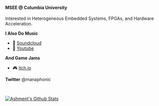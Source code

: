 #### MSEE @ Columbia University
Interested in Heterogeneous Embedded Systems, FPGAs, and Hardware Acceleration.



**I Also Do Music**
- :musical_score: [Soundcloud](https://soundcloud.com/ashment)
- :guitar: [Youtube](https://www.youtube.com/channel/UClM6ApTwiVqNMFnQBKkbLSA)

**And Game Jams**
- :video_game: [itch.io](https://gundamme.itch.io/)

**Twitter**
@manaphonic

<br>

[![Ashment's Github Stats](https://github-readme-stats.vercel.app/api?username=Ashment)](https://github.com/Ashment)

<!--
**Ashment/Ashment** is a ✨ _special_ ✨ repository because its `README.md` (this file) appears on your GitHub profile.

Here are some ideas to get you started:

- 🔭 I’m currently working on ...
- 🌱 I’m currently learning ...
- 👯 I’m looking to collaborate on ...
- 🤔 I’m looking for help with ...
- 💬 Ask me about ...
- 📫 How to reach me: ...
- 😄 Pronouns: ...
- ⚡ Fun fact: ...
-->
